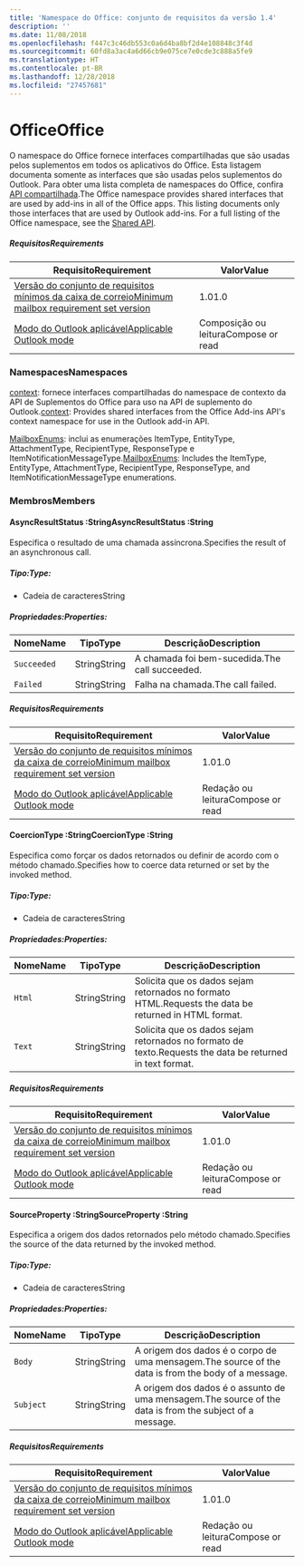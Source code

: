 ```yaml
---
title: 'Namespace do Office: conjunto de requisitos da versão 1.4'
description: ''
ms.date: 11/08/2018
ms.openlocfilehash: f447c3c46db553c0a6d4ba8bf2d4e108848c3f4d
ms.sourcegitcommit: 60fd8a3ac4a6d66cb9e075ce7e0cde3c888a5fe9
ms.translationtype: HT
ms.contentlocale: pt-BR
ms.lasthandoff: 12/28/2018
ms.locfileid: "27457681"
---
```

# <a name="office"></a><span data-ttu-id="fea6b-102">Office</span><span class="sxs-lookup"><span data-stu-id="fea6b-102">Office</span></span>

<span data-ttu-id="fea6b-p101">O namespace do Office fornece interfaces compartilhadas que são usadas pelos suplementos em todos os aplicativos do Office. Esta listagem documenta somente as interfaces que são usadas pelos suplementos do Outlook. Para obter uma lista completa de namespaces do Office, confira [API compartilhada](/javascript/api/office).</span><span class="sxs-lookup"><span data-stu-id="fea6b-p101">The Office namespace provides shared interfaces that are used by add-ins in all of the Office apps. This listing documents only those interfaces that are used by Outlook add-ins. For a full listing of the Office namespace, see the [Shared API](/javascript/api/office).</span></span>

##### <a name="requirements"></a><span data-ttu-id="fea6b-105">Requisitos</span><span class="sxs-lookup"><span data-stu-id="fea6b-105">Requirements</span></span>

|<span data-ttu-id="fea6b-106">Requisito</span><span class="sxs-lookup"><span data-stu-id="fea6b-106">Requirement</span></span>| <span data-ttu-id="fea6b-107">Valor</span><span class="sxs-lookup"><span data-stu-id="fea6b-107">Value</span></span>|
|---|---|
|[<span data-ttu-id="fea6b-108">Versão do conjunto de requisitos mínimos da caixa de correio</span><span class="sxs-lookup"><span data-stu-id="fea6b-108">Minimum mailbox requirement set version</span></span>](/office/dev/add-ins/reference/requirement-sets/outlook-api-requirement-sets)| <span data-ttu-id="fea6b-109">1.0</span><span class="sxs-lookup"><span data-stu-id="fea6b-109">1.0</span></span>|
|[<span data-ttu-id="fea6b-110">Modo do Outlook aplicável</span><span class="sxs-lookup"><span data-stu-id="fea6b-110">Applicable Outlook mode</span></span>](https://docs.microsoft.com/outlook/add-ins/#extension-points)| <span data-ttu-id="fea6b-111">Composição ou leitura</span><span class="sxs-lookup"><span data-stu-id="fea6b-111">Compose or read</span></span>|

### <a name="namespaces"></a><span data-ttu-id="fea6b-112">Namespaces</span><span class="sxs-lookup"><span data-stu-id="fea6b-112">Namespaces</span></span>

<span data-ttu-id="fea6b-113">[context](Office.context.md): fornece interfaces compartilhadas do namespace de contexto da API de Suplementos do Office para uso na API de suplemento do Outlook.</span><span class="sxs-lookup"><span data-stu-id="fea6b-113">[context](Office.context.md): Provides shared interfaces from the Office Add-ins API's context namespace for use in the Outlook add-in API.</span></span>

<span data-ttu-id="fea6b-114">[MailboxEnums](/javascript/api/outlook/office.mailboxenums.attachmenttype): inclui as enumerações ItemType, EntityType, AttachmentType, RecipientType, ResponseType e ItemNotificationMessageType.</span><span class="sxs-lookup"><span data-stu-id="fea6b-114">[MailboxEnums](/javascript/api/outlook/office.mailboxenums.attachmenttype): Includes the ItemType, EntityType, AttachmentType, RecipientType, ResponseType, and ItemNotificationMessageType enumerations.</span></span>

### <a name="members"></a><span data-ttu-id="fea6b-115">Membros</span><span class="sxs-lookup"><span data-stu-id="fea6b-115">Members</span></span>

####  <a name="asyncresultstatus-string"></a><span data-ttu-id="fea6b-116">AsyncResultStatus :String</span><span class="sxs-lookup"><span data-stu-id="fea6b-116">AsyncResultStatus :String</span></span>

<span data-ttu-id="fea6b-117">Especifica o resultado de uma chamada assíncrona.</span><span class="sxs-lookup"><span data-stu-id="fea6b-117">Specifies the result of an asynchronous call.</span></span>

##### <a name="type"></a><span data-ttu-id="fea6b-118">Tipo:</span><span class="sxs-lookup"><span data-stu-id="fea6b-118">Type:</span></span>

*   <span data-ttu-id="fea6b-119">Cadeia de caracteres</span><span class="sxs-lookup"><span data-stu-id="fea6b-119">String</span></span>

##### <a name="properties"></a><span data-ttu-id="fea6b-120">Propriedades:</span><span class="sxs-lookup"><span data-stu-id="fea6b-120">Properties:</span></span>

|<span data-ttu-id="fea6b-121">Nome</span><span class="sxs-lookup"><span data-stu-id="fea6b-121">Name</span></span>| <span data-ttu-id="fea6b-122">Tipo</span><span class="sxs-lookup"><span data-stu-id="fea6b-122">Type</span></span>| <span data-ttu-id="fea6b-123">Descrição</span><span class="sxs-lookup"><span data-stu-id="fea6b-123">Description</span></span>|
|---|---|---|
|`Succeeded`| <span data-ttu-id="fea6b-124">String</span><span class="sxs-lookup"><span data-stu-id="fea6b-124">String</span></span>|<span data-ttu-id="fea6b-125">A chamada foi bem-sucedida.</span><span class="sxs-lookup"><span data-stu-id="fea6b-125">The call succeeded.</span></span>|
|`Failed`| <span data-ttu-id="fea6b-126">String</span><span class="sxs-lookup"><span data-stu-id="fea6b-126">String</span></span>|<span data-ttu-id="fea6b-127">Falha na chamada.</span><span class="sxs-lookup"><span data-stu-id="fea6b-127">The call failed.</span></span>|

##### <a name="requirements"></a><span data-ttu-id="fea6b-128">Requisitos</span><span class="sxs-lookup"><span data-stu-id="fea6b-128">Requirements</span></span>

|<span data-ttu-id="fea6b-129">Requisito</span><span class="sxs-lookup"><span data-stu-id="fea6b-129">Requirement</span></span>| <span data-ttu-id="fea6b-130">Valor</span><span class="sxs-lookup"><span data-stu-id="fea6b-130">Value</span></span>|
|---|---|
|[<span data-ttu-id="fea6b-131">Versão do conjunto de requisitos mínimos da caixa de correio</span><span class="sxs-lookup"><span data-stu-id="fea6b-131">Minimum mailbox requirement set version</span></span>](/office/dev/add-ins/reference/requirement-sets/outlook-api-requirement-sets)| <span data-ttu-id="fea6b-132">1.0</span><span class="sxs-lookup"><span data-stu-id="fea6b-132">1.0</span></span>|
|[<span data-ttu-id="fea6b-133">Modo do Outlook aplicável</span><span class="sxs-lookup"><span data-stu-id="fea6b-133">Applicable Outlook mode</span></span>](https://docs.microsoft.com/outlook/add-ins/#extension-points)| <span data-ttu-id="fea6b-134">Redação ou leitura</span><span class="sxs-lookup"><span data-stu-id="fea6b-134">Compose or read</span></span>|
####  <a name="coerciontype-string"></a><span data-ttu-id="fea6b-135">CoercionType :String</span><span class="sxs-lookup"><span data-stu-id="fea6b-135">CoercionType :String</span></span>

<span data-ttu-id="fea6b-136">Especifica como forçar os dados retornados ou definir de acordo com o método chamado.</span><span class="sxs-lookup"><span data-stu-id="fea6b-136">Specifies how to coerce data returned or set by the invoked method.</span></span>

##### <a name="type"></a><span data-ttu-id="fea6b-137">Tipo:</span><span class="sxs-lookup"><span data-stu-id="fea6b-137">Type:</span></span>

*   <span data-ttu-id="fea6b-138">Cadeia de caracteres</span><span class="sxs-lookup"><span data-stu-id="fea6b-138">String</span></span>

##### <a name="properties"></a><span data-ttu-id="fea6b-139">Propriedades:</span><span class="sxs-lookup"><span data-stu-id="fea6b-139">Properties:</span></span>

|<span data-ttu-id="fea6b-140">Nome</span><span class="sxs-lookup"><span data-stu-id="fea6b-140">Name</span></span>| <span data-ttu-id="fea6b-141">Tipo</span><span class="sxs-lookup"><span data-stu-id="fea6b-141">Type</span></span>| <span data-ttu-id="fea6b-142">Descrição</span><span class="sxs-lookup"><span data-stu-id="fea6b-142">Description</span></span>|
|---|---|---|
|`Html`| <span data-ttu-id="fea6b-143">String</span><span class="sxs-lookup"><span data-stu-id="fea6b-143">String</span></span>|<span data-ttu-id="fea6b-144">Solicita que os dados sejam retornados no formato HTML.</span><span class="sxs-lookup"><span data-stu-id="fea6b-144">Requests the data be returned in HTML format.</span></span>|
|`Text`| <span data-ttu-id="fea6b-145">String</span><span class="sxs-lookup"><span data-stu-id="fea6b-145">String</span></span>|<span data-ttu-id="fea6b-146">Solicita que os dados sejam retornados no formato de texto.</span><span class="sxs-lookup"><span data-stu-id="fea6b-146">Requests the data be returned in text format.</span></span>|

##### <a name="requirements"></a><span data-ttu-id="fea6b-147">Requisitos</span><span class="sxs-lookup"><span data-stu-id="fea6b-147">Requirements</span></span>

|<span data-ttu-id="fea6b-148">Requisito</span><span class="sxs-lookup"><span data-stu-id="fea6b-148">Requirement</span></span>| <span data-ttu-id="fea6b-149">Valor</span><span class="sxs-lookup"><span data-stu-id="fea6b-149">Value</span></span>|
|---|---|
|[<span data-ttu-id="fea6b-150">Versão do conjunto de requisitos mínimos da caixa de correio</span><span class="sxs-lookup"><span data-stu-id="fea6b-150">Minimum mailbox requirement set version</span></span>](/office/dev/add-ins/reference/requirement-sets/outlook-api-requirement-sets)| <span data-ttu-id="fea6b-151">1.0</span><span class="sxs-lookup"><span data-stu-id="fea6b-151">1.0</span></span>|
|[<span data-ttu-id="fea6b-152">Modo do Outlook aplicável</span><span class="sxs-lookup"><span data-stu-id="fea6b-152">Applicable Outlook mode</span></span>](https://docs.microsoft.com/outlook/add-ins/#extension-points)| <span data-ttu-id="fea6b-153">Redação ou leitura</span><span class="sxs-lookup"><span data-stu-id="fea6b-153">Compose or read</span></span>|
####  <a name="sourceproperty-string"></a><span data-ttu-id="fea6b-154">SourceProperty :String</span><span class="sxs-lookup"><span data-stu-id="fea6b-154">SourceProperty :String</span></span>

<span data-ttu-id="fea6b-155">Especifica a origem dos dados retornados pelo método chamado.</span><span class="sxs-lookup"><span data-stu-id="fea6b-155">Specifies the source of the data returned by the invoked method.</span></span>

##### <a name="type"></a><span data-ttu-id="fea6b-156">Tipo:</span><span class="sxs-lookup"><span data-stu-id="fea6b-156">Type:</span></span>

*   <span data-ttu-id="fea6b-157">Cadeia de caracteres</span><span class="sxs-lookup"><span data-stu-id="fea6b-157">String</span></span>

##### <a name="properties"></a><span data-ttu-id="fea6b-158">Propriedades:</span><span class="sxs-lookup"><span data-stu-id="fea6b-158">Properties:</span></span>

|<span data-ttu-id="fea6b-159">Nome</span><span class="sxs-lookup"><span data-stu-id="fea6b-159">Name</span></span>| <span data-ttu-id="fea6b-160">Tipo</span><span class="sxs-lookup"><span data-stu-id="fea6b-160">Type</span></span>| <span data-ttu-id="fea6b-161">Descrição</span><span class="sxs-lookup"><span data-stu-id="fea6b-161">Description</span></span>|
|---|---|---|
|`Body`| <span data-ttu-id="fea6b-162">String</span><span class="sxs-lookup"><span data-stu-id="fea6b-162">String</span></span>|<span data-ttu-id="fea6b-163">A origem dos dados é o corpo de uma mensagem.</span><span class="sxs-lookup"><span data-stu-id="fea6b-163">The source of the data is from the body of a message.</span></span>|
|`Subject`| <span data-ttu-id="fea6b-164">String</span><span class="sxs-lookup"><span data-stu-id="fea6b-164">String</span></span>|<span data-ttu-id="fea6b-165">A origem dos dados é o assunto de uma mensagem.</span><span class="sxs-lookup"><span data-stu-id="fea6b-165">The source of the data is from the subject of a message.</span></span>|

##### <a name="requirements"></a><span data-ttu-id="fea6b-166">Requisitos</span><span class="sxs-lookup"><span data-stu-id="fea6b-166">Requirements</span></span>

|<span data-ttu-id="fea6b-167">Requisito</span><span class="sxs-lookup"><span data-stu-id="fea6b-167">Requirement</span></span>| <span data-ttu-id="fea6b-168">Valor</span><span class="sxs-lookup"><span data-stu-id="fea6b-168">Value</span></span>|
|---|---|
|[<span data-ttu-id="fea6b-169">Versão do conjunto de requisitos mínimos da caixa de correio</span><span class="sxs-lookup"><span data-stu-id="fea6b-169">Minimum mailbox requirement set version</span></span>](/office/dev/add-ins/reference/requirement-sets/outlook-api-requirement-sets)| <span data-ttu-id="fea6b-170">1.0</span><span class="sxs-lookup"><span data-stu-id="fea6b-170">1.0</span></span>|
|[<span data-ttu-id="fea6b-171">Modo do Outlook aplicável</span><span class="sxs-lookup"><span data-stu-id="fea6b-171">Applicable Outlook mode</span></span>](https://docs.microsoft.com/outlook/add-ins/#extension-points)| <span data-ttu-id="fea6b-172">Redação ou leitura</span><span class="sxs-lookup"><span data-stu-id="fea6b-172">Compose or read</span></span>|